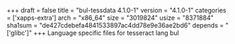 +++
draft = false
title = "bul-tessdata 4.1.0-1"
version = "4.1.0-1"
categories = ['xapps-extra']
arch = "x86_64"
size = "3019824"
usize = "8371884"
sha1sum = "de427cdebefa4841533897ac4dd78e9e36ae2bd6"
depends = "['glibc']"
+++
Language specific files for tesseract lang bul